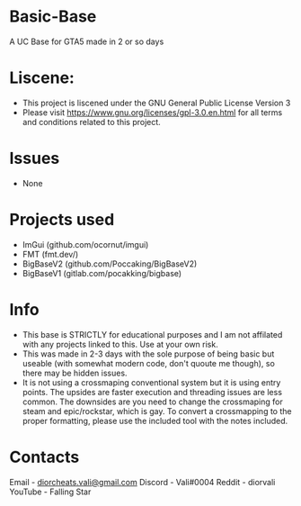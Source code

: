 # Basic-Base
 A UC Base for GTA5 made in 2 or so days

# Liscene:
- This project is liscened under the GNU General Public License Version 3
- Please visit https://www.gnu.org/licenses/gpl-3.0.en.html for all terms and conditions related to this project.

# Issues
- None

# Projects used
- ImGui (github.com/ocornut/imgui)
- FMT (fmt.dev/)
- BigBaseV2 (github.com/Poccaking/BigBaseV2)
- BigBaseV1 (gitlab.com/pocakking/bigbase)

# Info
- This base is STRICTLY for educational purposes and I am not affilated with any projects linked to this. Use at your own risk.
- This was made in 2-3 days with the sole purpose of being basic but useable (with somewhat modern code, don't quoute me though), so there may be hidden issues.
- It is not using a crossmaping conventional system but it is using entry points. The upsides are faster execution and threading issues are less common. The downsides are you need to change the crossmaping for steam and epic/rockstar, which is gay.
    To convert a crossmapping to the proper formatting, please use the included tool with the notes included.

# Contacts
Email - diorcheats.vali@gmail.com
Discord - Vali#0004
Reddit - diorvali
YouTube - Falling Star